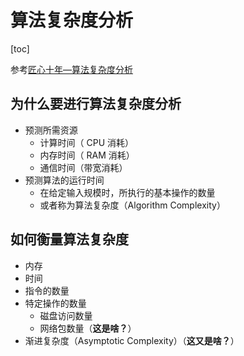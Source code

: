 # 算法复杂度分析

[toc]

参考[匠心十年—算法复杂度分析](https://www.cnblogs.com/gaochundong/p/complexity_of_algorithms.html)

## 为什么要进行算法复杂度分析

- 预测所需资源
    - 计算时间（ CPU 消耗）
    - 内存时间（ RAM 消耗）
    - 通信时间（带宽消耗）
- 预测算法的运行时间
    - 在给定输入规模时，所执行的基本操作的数量
    - 或者称为算法复杂度（Algorithm Complexity）

## 如何衡量算法复杂度

- 内存
- 时间
- 指令的数量
- 特定操作的数量
    - 磁盘访问数量
    - 网络包数量（**这是啥？**）
- 渐进复杂度（Asymptotic Complexity）（**这又是啥？**）

## 


